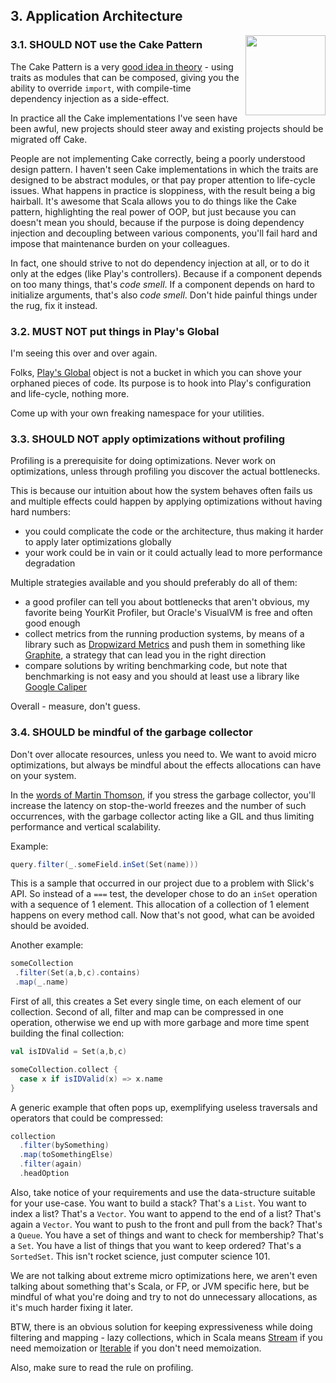 ## 3. Application Architecture

<img src="https://raw.githubusercontent.com/monifu/scala-best-practices/master/assets/scala-logo-256.png"  align="right" width="128" height="128" />

### 3.1. SHOULD NOT use the Cake Pattern

The Cake Pattern is a very
[good idea in theory](https://www.youtube.com/watch?v=yLbdw06tKPQ) -
using traits as modules that can be composed, giving you the ability
to override `import`, with compile-time dependency injection as a
side-effect.

In practice all the Cake implementations I've seen have been awful,
new projects should steer away and existing projects should be
migrated off Cake.

People are not implementing Cake correctly, being a poorly understood
design pattern. I haven't seen Cake implementations in which the
traits are designed to be abstract modules, or that pay proper
attention to life-cycle issues. What happens in practice is sloppiness,
with the result being a big hairball. It's awesome that Scala allows
you to do things like the Cake pattern, highlighting the real power of
OOP, but just because you can doesn't mean you should, because if the
purpose is doing dependency injection and decoupling between various
components, you'll fail hard and impose that maintenance burden on
your colleagues.

In fact, one should strive to not do dependency injection at all, or
to do it only at the edges (like Play's controllers). Because if a
component depends on too many things, that's *code smell*. If a
component depends on hard to initialize arguments, that's also *code
smell*. Don't hide painful things under the rug, fix it instead.

### 3.2. MUST NOT put things in Play's Global

I'm seeing this over and over again.

Folks,
[Play's Global](https://www.playframework.com/documentation/2.3.x/ScalaGlobal)
object is not a bucket in which you can shove your orphaned pieces of
code. Its purpose is to hook into Play's configuration and life-cycle,
nothing more.

Come up with your own freaking namespace for your utilities.

### 3.3. SHOULD NOT apply optimizations without profiling

Profiling is a prerequisite for doing optimizations. Never work on
optimizations, unless through profiling you discover the actual
bottlenecks.

This is because our intuition about how the system behaves often fails
us and multiple effects could happen by applying optimizations without
having hard numbers:

- you could complicate the code or the architecture, thus making it
  harder to apply later optimizations globally
- your work could be in vain or it could actually lead to more
  performance degradation

Multiple strategies available and you should preferably do all of
them:

- a good profiler can tell you about bottlenecks that aren't obvious,
  my favorite being YourKit Profiler, but Oracle's VisualVM is free
  and often good enough
- collect metrics from the running production systems, by means of a
  library such as
  [Dropwizard Metrics](https://dropwizard.github.io/metrics/3.1.0/)
  and push them in something like
  [Graphite](http://graphite.wikidot.com/), a strategy that can lead
  you in the right direction
- compare solutions by writing benchmarking code, but note that
  benchmarking is not easy and you should at least use a library like
  [Google Caliper](https://code.google.com/p/caliper/)

Overall - measure, don't guess.

### 3.4. SHOULD be mindful of the garbage collector

Don't over allocate resources, unless you need to. We want to avoid
micro optimizations, but always be mindful about the effects
allocations can have on your system.

In the
[words of Martin Thomson](http://www.infoq.com/presentations/top-10-performance-myths),
if you stress the garbage collector, you'll increase the latency on
stop-the-world freezes and the number of such occurrences, with the
garbage collector acting like a GIL and thus limiting performance and
vertical scalability.

Example:

```scala
query.filter(_.someField.inSet(Set(name)))
```

This is a sample that occurred in our project due to a problem with
Slick's API. So instead of a `===` test, the developer chose to do an
`inSet` operation with a sequence of 1 element. This allocation of a
collection of 1 element happens on every method call. Now that's not
good, what can be avoided should be avoided.

Another example:

```scala
someCollection
 .filter(Set(a,b,c).contains)
 .map(_.name)
```

First of all, this creates a Set every single time, on each element of
our collection. Second of all, filter and map can be compressed in one
operation, otherwise we end up with more garbage and more time spent
building the final collection:

```scala
val isIDValid = Set(a,b,c)

someCollection.collect {
  case x if isIDValid(x) => x.name
}
```

A generic example that often pops up, exemplifying useless traversals
and operators that could be compressed:

```scala
collection
  .filter(bySomething)
  .map(toSomethingElse)
  .filter(again)
  .headOption
```

Also, take notice of your requirements and use the data-structure
suitable for your use-case. You want to build a stack? That's a
`List`. You want to index a list? That's a `Vector`. You want to
append to the end of a list? That's again a `Vector`. You want to push
to the front and pull from the back? That's a `Queue`. You have a set
of things and want to check for membership? That's a `Set`. You have a
list of things that you want to keep ordered? That's a
`SortedSet`. This isn't rocket science, just computer science 101.

We are not talking about extreme micro optimizations here, we aren't
even talking about something that's Scala, or FP, or JVM specific
here, but be mindful of what you're doing and try to not do
unnecessary allocations, as it's much harder fixing it later.

BTW, there is an obvious solution for keeping expressiveness while
doing filtering and mapping - lazy collections, which in Scala means
[Stream](http://www.scala-lang.org/api/current/index.html#scala.collection.immutable.Stream)
if you need memoization or
[Iterable](http://docs.oracle.com/javase/7/docs/api/java/lang/Iterable.html)
if you don't need memoization.

Also, make sure to read the rule on profiling.